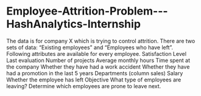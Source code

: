 # Employee-Attrition-Problem---HashAnalytics-Internship
The data is for company X which is trying to control attrition. There are two sets of data: “Existing employees” and “Employees who have left”. Following attributes are available for every employee. Satisfaction Level Last evaluation Number of projects Average monthly hours Time spent at the company Whether they have had a work accident Whether they have had a promotion in the last 5 years Departments (column sales) Salary Whether the employee has left   Objective What type of employees are leaving? Determine which employees are prone to leave next. 
